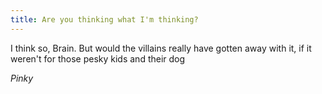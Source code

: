 ```yaml
---
title: Are you thinking what I'm thinking?
---
```


I think so, Brain. But would the villains really have gotten away with it, if it weren't for those pesky kids and their dog

<cite>Pinky</cite>
